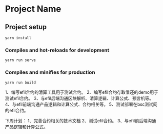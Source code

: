 # Project Name

## Project setup
```
yarn install
```

### Compiles and hot-reloads for development
```
yarn run serve
```

### Compiles and minifies for production
```
yarn run build
```

1、编写efil合约的清算工具用于测试合约。
2、编写efil合约存取借还的demo用于测试efil合约。
3、与efil后端沟通区块解析、清算逻辑、计算公式、预言机等。
4、与efil前端沟通产品逻辑和计算公式、合约相关等。
5、测试部署在bsc测试网的efil合约。

下周计划：
1、完善合约相关的技术文档
2、测试efil合约。
3、与efil前后端沟通产品逻辑和计算公式。